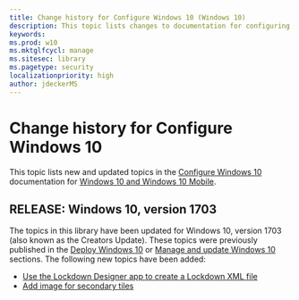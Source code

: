```yaml
---
title: Change history for Configure Windows 10 (Windows 10)
description: This topic lists changes to documentation for configuring Windows 10.
keywords: 
ms.prod: w10
ms.mktglfcycl: manage
ms.sitesec: library
ms.pagetype: security
localizationpriority: high
author: jdeckerMS
---
```


# Change history for Configure Windows 10

This topic lists new and updated topics in the [Configure Windows 10](index.md) documentation for [Windows 10 and Windows 10 Mobile](../index.md).


## RELEASE: Windows 10, version 1703

The topics in this library have been updated for Windows 10, version 1703 (also known as the Creators Update). These topics were previously published in the [Deploy Windows 10](../deploy/index.md) or [Manage and update Windows 10](../manage/index.md) sections. The following new topics have been added:

- [Use the Lockdown Designer app to create a Lockdown XML file](mobile-lockdown-designer.md)
- [Add image for secondary tiles](start-secondary-tiles.md)
